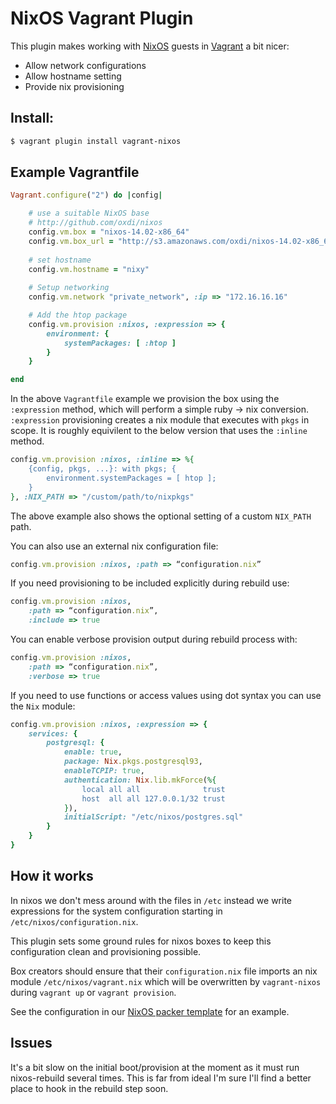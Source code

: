 # NixOS Vagrant Plugin

This plugin makes working with [NixOS](http://nixos.org) guests in [Vagrant](http://www.vagrantup.com) a bit nicer:

* Allow network configurations
* Allow hostname setting
* Provide nix provisioning

## Install:

```bash
$ vagrant plugin install vagrant-nixos
```

## Example Vagrantfile

```ruby
Vagrant.configure("2") do |config|

	# use a suitable NixOS base
	# http://github.com/oxdi/nixos
	config.vm.box = "nixos-14.02-x86_64"
	config.vm.box_url = "http://s3.amazonaws.com/oxdi/nixos-14.02-x86_64-virtualbox.box"
  	
  	# set hostname
  	config.vm.hostname = "nixy"
  
  	# Setup networking
	config.vm.network "private_network", :ip => "172.16.16.16"

	# Add the htop package
	config.vm.provision :nixos, :expression => {
		environment: {
			systemPackages: [ :htop ]
		}
	}

end
```

In the above `Vagrantfile` example we provision the box using the `:expression` method, which will perform a simple ruby -> nix conversion. `:expression` provisioning creates a nix module that executes with `pkgs` in scope. It is roughly equivilent to the below version that uses the `:inline` method.

```ruby
config.vm.provision :nixos, :inline => %{
	{config, pkgs, ...}: with pkgs; {
		environment.systemPackages = [ htop ];
	}
}, :NIX_PATH => "/custom/path/to/nixpkgs"
```

The above example also shows the optional setting of a custom `NIX_PATH` path.

You can also use an external nix configuration file:

```ruby
config.vm.provision :nixos, :path => “configuration.nix”
```

If you need provisioning to be included explicitly during rebuild use:

```ruby
config.vm.provision :nixos,
	:path => “configuration.nix”,
	:include => true
```

You can enable verbose provision output during rebuild process with:

```ruby
config.vm.provision :nixos,
	:path => “configuration.nix”,
	:verbose => true
```

If you need to use functions or access values using dot syntax you can use the `Nix` module:

```ruby
config.vm.provision :nixos, :expression => {
	services: {
		postgresql: {
			enable: true,
			package: Nix.pkgs.postgresql93,
			enableTCPIP: true,
			authentication: Nix.lib.mkForce(%{
				local all all              trust
				host  all all 127.0.0.1/32 trust
			}),
			initialScript: "/etc/nixos/postgres.sql"
		}
	}
}	
```


## How it works

In nixos we don't mess around with the files in `/etc` instead we write expressions for the system configuration starting in `/etc/nixos/configuration.nix`.

This plugin sets some ground rules for nixos boxes to keep this configuration clean and provisioning possible.

Box creators should ensure that their `configuration.nix` file imports an nix module `/etc/nixos/vagrant.nix` which will be overwritten by `vagrant-nixos` during `vagrant up` or `vagrant provision`.

See the configuration in our [NixOS packer template](http://github.com/oxdi/nixos) for an example.

## Issues

It's a bit slow on the initial boot/provision at the moment as it must run nixos-rebuild several times. This is far from ideal I'm sure I'll find a better place to hook in the rebuild step soon.

